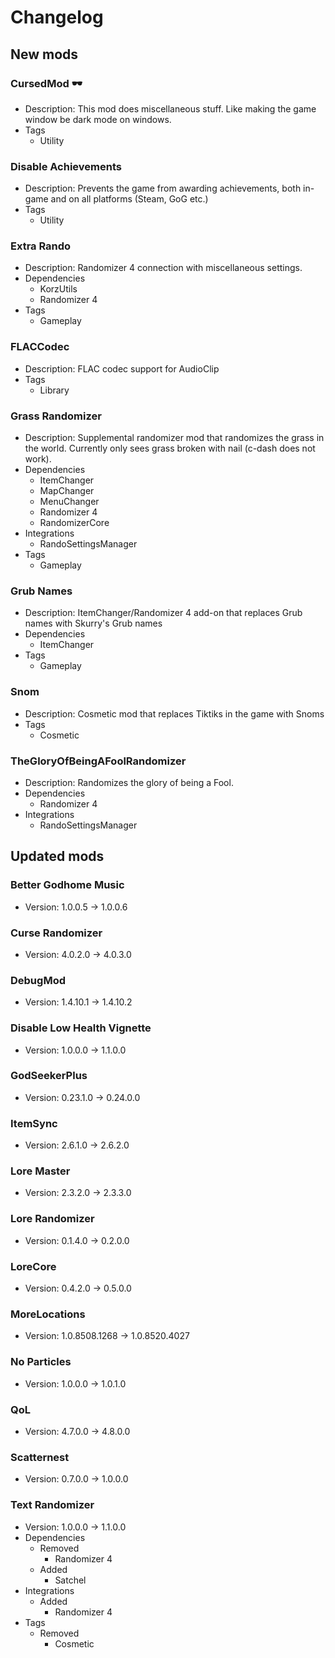 # Changelog


## New mods

### CursedMod 🕶

- Description: This mod does miscellaneous stuff. Like making the game window be dark mode on windows.
- Tags
  + Utility

### Disable Achievements

- Description: Prevents the game from awarding achievements, both in-game and on all platforms (Steam, GoG etc.)
- Tags
  + Utility

### Extra Rando

- Description: Randomizer 4 connection with miscellaneous settings.
- Dependencies
  + KorzUtils
  + Randomizer 4
- Tags
  + Gameplay

### FLACCodec

- Description: FLAC codec support for AudioClip
- Tags
  + Library

### Grass Randomizer

- Description: Supplemental randomizer mod that randomizes the grass in the world. Currently only sees grass broken with nail (c-dash does not work).
- Dependencies
  + ItemChanger
  + MapChanger
  + MenuChanger
  + Randomizer 4
  + RandomizerCore
- Integrations
  + RandoSettingsManager
- Tags
  + Gameplay

### Grub Names

- Description: ItemChanger/Randomizer 4 add-on that replaces Grub names with Skurry&#x27;s Grub names
- Dependencies
  + ItemChanger
- Tags
  + Gameplay

### Snom

- Description: Cosmetic mod that replaces Tiktiks in the game with Snoms
- Tags
  + Cosmetic

### TheGloryOfBeingAFoolRandomizer

- Description: Randomizes the glory of being a Fool.
- Dependencies
  + Randomizer 4
- Integrations
  + RandoSettingsManager


## Updated mods

### Better Godhome Music

- Version: 1.0.0.5 -> 1.0.0.6

### Curse Randomizer

- Version: 4.0.2.0 -> 4.0.3.0

### DebugMod

- Version: 1.4.10.1 -> 1.4.10.2

### Disable Low Health Vignette

- Version: 1.0.0.0 -> 1.1.0.0

### GodSeekerPlus

- Version: 0.23.1.0 -> 0.24.0.0

### ItemSync

- Version: 2.6.1.0 -> 2.6.2.0

### Lore Master

- Version: 2.3.2.0 -> 2.3.3.0

### Lore Randomizer

- Version: 0.1.4.0 -> 0.2.0.0

### LoreCore

- Version: 0.4.2.0 -> 0.5.0.0

### MoreLocations

- Version: 1.0.8508.1268 -> 1.0.8520.4027

### No Particles

- Version: 1.0.0.0 -> 1.0.1.0

### QoL

- Version: 4.7.0.0 -> 4.8.0.0

### Scatternest

- Version: 0.7.0.0 -> 1.0.0.0

### Text Randomizer

- Version: 1.0.0.0 -> 1.1.0.0
- Dependencies
  + Removed
    - Randomizer 4
  + Added
    - Satchel
- Integrations
  + Added
    - Randomizer 4
- Tags
  + Removed
    - Cosmetic

